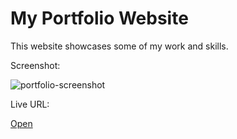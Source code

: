 # My Portfolio Website

This website showcases some of my work and skills.

Screenshot:

![portfolio-screenshot](https://github.com/preciousbetine/portfolio/assets/56425107/93b4085d-6c3d-45d2-9ecc-cae3ec6b40be)

Live URL:

[Open](https://preciousbetine.tech)
